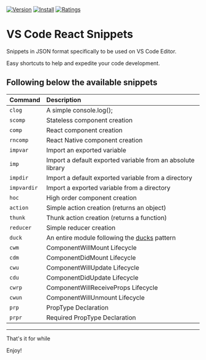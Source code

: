 [![Version](https://vsmarketplacebadge.apphb.com/version-short/igorming.useful-react-snippets.svg)](https://marketplace.visualstudio.com/items?itemName=igorming.useful-react-snippets)
[![Install](https://vsmarketplacebadge.apphb.com/installs-short/igorming.useful-react-snippets.svg)](https://marketplace.visualstudio.com/items?itemName=igorming.useful-react-snippets)
[![Ratings](https://vsmarketplacebadge.apphb.com/rating-short/igorming.useful-react-snippets.svg)](https://marketplace.visualstudio.com/items?itemName=igorming.useful-react-snippets)

# VS Code React Snippets

Snippets in JSON format specifically to be used on VS Code Editor.

Easy shortcuts to help and expedite your code development.

Following below the available snippets
---

| Command  | Description |
| :------- | :---------- |
| `clog`   | A simple console.log(); |
| `scomp` | Stateless component creation |
| `comp`  | React component creation |
| `rncomp`  | React Native component creation |
| `impvar`| Import an exported variable |
| `imp`   | Import a default exported variable from an absolute library |
| `impdir`| Import a default exported variable from a directory |
| `impvardir`| Import a exported variable from a directory |
| `hoc`   | High order component creation |
| `action`| Simple action creation (returns an object) |
| `thunk` | Thunk action creation (returns a function) |
| `reducer`| Simple reducer creation |
| `duck`  | An entire module following the [ducks](https://github.com/erikras/ducks-modular-redux) pattern |
| `cwm`  | ComponentWillMount Lifecycle |
| `cdm`  | ComponentDidMount Lifecycle |
| `cwu`  | ComponentWillUpdate Lifecycle |
| `cdu`  | ComponentDidUpdate Lifecycle |
| `cwrp`  | ComponentWillReceiveProps Lifecycle |
| `cwun`  | ComponentWillUnmount Lifecycle |
| `prp`  | PropType Declaration |
| `prpr`  | Required PropType Declaration |

---

That's it for while

Enjoy!

